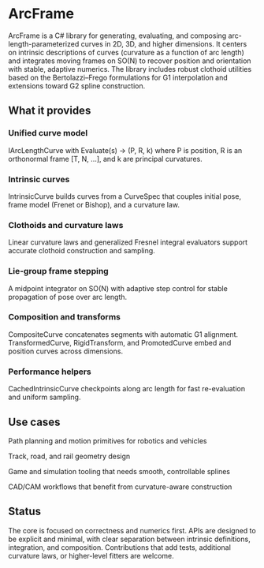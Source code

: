 # ArcFrame

ArcFrame is a C# library for generating, evaluating, and composing arc-length-parameterized curves in 2D, 3D, and higher dimensions. It centers on intrinsic descriptions of curves (curvature as a function of arc length) and integrates moving frames on SO(N) to recover position and orientation with stable, adaptive numerics. The library includes robust clothoid utilities based on the Bertolazzi–Frego formulations for G1 interpolation and extensions toward G2 spline construction.

## What it provides

### Unified curve model
IArcLengthCurve with Evaluate(s) → (P, R, k) where P is position, R is an orthonormal frame [T, N, …], and k are principal curvatures.

### Intrinsic curves
IntrinsicCurve builds curves from a CurveSpec that couples initial pose, frame model (Frenet or Bishop), and a curvature law.

### Clothoids and curvature laws
Linear curvature laws and generalized Fresnel integral evaluators support accurate clothoid construction and sampling.

### Lie-group frame stepping
A midpoint integrator on SO(N) with adaptive step control for stable propagation of pose over arc length.

### Composition and transforms
CompositeCurve concatenates segments with automatic G1 alignment. TransformedCurve, RigidTransform, and PromotedCurve embed and position curves across dimensions.

### Performance helpers
CachedIntrinsicCurve checkpoints along arc length for fast re-evaluation and uniform sampling.

## Use cases

Path planning and motion primitives for robotics and vehicles

Track, road, and rail geometry design

Game and simulation tooling that needs smooth, controllable splines

CAD/CAM workflows that benefit from curvature-aware construction

## Status

The core is focused on correctness and numerics first. APIs are designed to be explicit and minimal, with clear separation between intrinsic definitions, integration, and composition. Contributions that add tests, additional curvature laws, or higher-level fitters are welcome.
